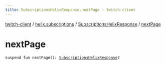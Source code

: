 ```yaml
---
title: SubscriptionsHelixResponse.nextPage - twitch-client
---
```


[twitch-client](../../index.html) / [helix.subscriptions](../index.html) / [SubscriptionsHelixResponse](index.html) / [nextPage](./next-page.html)

# nextPage

`suspend fun nextPage(): `[`SubscriptionsHelixResponse`](index.html)`?`